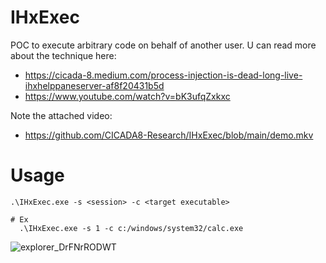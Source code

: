 
# IHxExec

POC to execute arbitrary code on behalf of another user. U can read more about the technique here:
- https://cicada-8.medium.com/process-injection-is-dead-long-live-ihxhelppaneserver-af8f20431b5d
- https://www.youtube.com/watch?v=bK3ufqZxkxc


Note the attached video:
- https://github.com/CICADA8-Research/IHxExec/blob/main/demo.mkv

# Usage 
```shell
.\IHxExec.exe -s <session> -c <target executable>

# Ex
  .\IHxExec.exe -s 1 -c c:/windows/system32/calc.exe
```
![explorer_DrFNrRODWT](https://github.com/user-attachments/assets/eb4c1786-585a-4c09-ad55-b979d1639db5)
